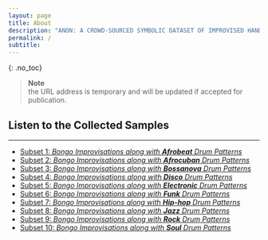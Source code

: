 ```yaml
---
layout: page
title: About
description: "ANON: A CROWD-SOURCED SYMBOLIC DATASET OF IMPROVISED HAND PERCUSSION RHYTHMS PAIRED WITH DRUM"
permalink: /
subtitle: 
---
```


{: .no_toc}

> **Note**  
> the URL address is temporary and will be updated if accepted for publication.


## **Listen to the Collected Samples**
---
- [Subset 1: _Bongo Improvisations along with **Afrobeat** Drum Patterns_]({{site.baseurl}}/explore/afrobeat/)
- [Subset 2: _Bongo Improvisations along with **Afrocuban** Drum Patterns_]({{site.baseurl}}/explore/afrocuban/)
- [Subset 3: _Bongo Improvisations along with **Bossanova** Drum Patterns_]({{site.baseurl}}/explore/bossanova/)
- [Subset 4: _Bongo Improvisations along with **Disco** Drum Patterns_]({{site.baseurl}}/explore/disco/)
- [Subset 5: _Bongo Improvisations along with **Electronic** Drum Patterns_]({{site.baseurl}}/explore/electronic/)
- [Subset 6: _Bongo Improvisations along with **Funk** Drum Patterns_]({{site.baseurl}}/explore/funk/)
- [Subset 7: _Bongo Improvisations along with **Hip-hop** Drum Patterns_]({{site.baseurl}}/explore/hip-hop/)
- [Subset 8: _Bongo Improvisations along with **Jazz** Drum Patterns_]({{site.baseurl}}/explore/jazz/)
- [Subset 9: _Bongo Improvisations along with **Rock** Drum Patterns_]({{site.baseurl}}/explore/rock/)
- [Subset 10: _Bongo Improvisations along with **Soul** Drum Patterns_]({{site.baseurl}}/explore/soul/)
